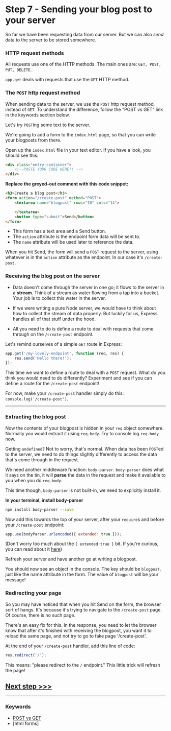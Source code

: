 # Step 7 - Sending your blog post to your server

So far we have been requesting data from our server.  But we can also *send* data to the server to be stored somewhere.  

### HTTP request methods
All requests use one of the HTTP methods. The main ones are: `GET, POST, PUT, DELETE`.


`app.get` deals with requests that use the `GET` HTTP method.  

### The `POST` http request method

When sending data to the server, we use the `POST` http request method, instead of `GET`.  To understand the difference, follow the "POST vs GET" link in the keywords section below.

Let's try `POST`ing some text to the server.

We're going to add a form to the `index.html` page, so that you can write your blogposts from there.

Open up the `index.html` file in your text editor.  If you have a look, you should see this:

```html
<div class="entry-container">
    <!--PASTE YOUR CODE HERE!! -->
</div>
```

**Replace the greyed-out comment with this code snippet:**

```html
<h3>Create a blog post</h3>
<form action="/create-post" method="POST">
    <textarea name="blogpost" rows="10" cols="14">

    </textarea>
    <button type="submit">Send</button>
</form>
```

* This form has a text area and a Send button.  
* The `action` attribute is the endpoint form data will be sent to.
* The `name` attribute will be used later to reference the data.

When you hit Send, the form will send a `POST` request to the server, using whatever is in the `action` attribute as the endpoint.  In our case it's `/create-post`.

### Receiving the blog post on the server

* Data doesn't come through the server in one go; it flows to the server in a **stream**.  Think of a stream as water flowing from a tap into a bucket.  Your job is to collect this water in the server.

* If we were writing a pure Node server, we would have to think about how to collect the stream of data properly.  But luckily for us, Express handles all of that stuff under the hood.  

* All you need to do is define a route to deal with requests that come through on the `/create-post` endpoint.

Let's remind ourselves of a simple `GET` route in Express:
```js
app.get('/my-lovely-endpoint', function (req, res) {
    res.send('Hello there!');
});
```

This time we want to define a route to deal with a `POST` request.  What do you think you would need to do differently?  Experiment and see if you can define a route for the `/create-post` endpoint!

For now, make your `/create-post` handler simply do this: `console.log('/create-post')`.

---

### Extracting the blog post

Now the contents of your blogpost is hidden in your `req` object somewhere.  Normally you would extract it using `req.body`.  Try to console.log `req.body` now.

Getting `undefined`?  Not to worry, that's normal.  When data has been `POST`ed to the server, we need to do things slightly differently to access the data that's come through in the request.

We need another middleware function: `body-parser`.  `body-parser` does what it says on the tin, it will **parse** the data in the request and make it available to you when you do `req.body`.

This time though, `body-parser` is not built-in, we need to explicitly install it.

**In your terminal, install body-parser**
```bash
npm install body-parser --save
```

Now add this towards the top of your server, after your `require`s and before your `/create-post` endpoint:
```js
app.use(bodyParser.urlencoded({ extended: true }));

```
(Don't worry too much about the `{ extended:true }` bit.  If you're curious, you can read about it [here](https://www.npmjs.com/package/body-parser#bodyparserurlencodedoptions))

Refresh your server and have another go at writing a blogpost.

You should now see an object in the console.  The key should be `blogpost`, just like the name attribute in the form.  The value of `blogpost` will be your message!


### Redirecting your page

So you may have noticed that when you hit Send on the form, the browser sort of hangs.  It's because it's trying to navigate to the `/create-post` page.  Of course, there is no such page.

There's an easy fix for this.  In the response, you need to let the browser know that after it's finished with receiving the blogpost, you want it to reload the same page, and not try to go to fake page '/create-post'.  

At the end of your `/create-post` handler, add this line of code:

```js
res.redirect('/');
```

This means: "please redirect to the `/` endpoint."  This little trick will refresh the page!
## [**Next step >>>**](step08.md)

---
### Keywords
* [POST vs GET](http://www.w3schools.com/tags/ref_httpmethods.asp)
* [html forms]
